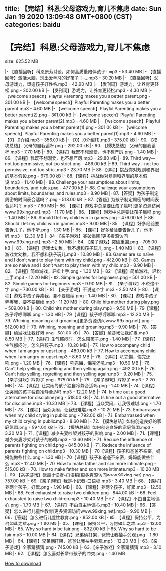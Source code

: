 
title: 【完结】科恩:父母游戏力,育儿不焦虑
date: Sun Jan 19 2020 13:09:48 GMT+0800 (CST)    
categories: baidu
---

# 【完结】科恩:父母游戏力,育儿不焦虑
size: 625.52 MB
 
 
|- 【直播回听】科恩景芳对谈，如何高质量陪伴孩子-.mp3 - 53.40 MB
|- 【直播回听】激活大脑，玩出爱学习的好孩子！-_.mp3 - 30.20 MB
|- 【直播回听】父母游戏力，塑造孩子好性格.mp3 - 42.90 MB
|- 【发刊词】游戏力，让养育更轻松.png - 202.00 kB
|- 【发刊词】游戏力，让养育更轻松.mp3 - 4.30 MB
|- 【welcome speech】Playful Parenting makes you a better parent.png - 301.00 kB
|- 【welcome speech】Playful Parenting makes you a better parent.mp3 - 4.60 MB
|- 【welcome speech】Playful Parenting makes you a better parent(2).png - 301.00 kB
|- 【welcome speech】Playful Parenting makes you a better parent(2).mp3 - 4.60 MB
|- 【welcome speech】Playful Parenting makes you a better parent(1).png - 301.00 kB
|- 【welcome speech】Playful Parenting makes you a better parent(1).mp3 - 4.60 MB
|- 【0】.0介绍.mp3 - 356.00 kB
|- 【0】.0介绍(1).mp3 - 375.00 kB
|- 90. 【模块总结】 父母的自我蓄杯.png - 292.00 kB
|- 90. 【模块总结】 父母的自我蓄杯.mp3 - 7.70 MB
|- 89. 【课程】我既不想溺爱，也不想严厉.png - 1.40 MB
|- 89. 【课程】我既不想溺爱，也不想严厉.mp3 - 29.80 MB
|- 89. Third way—not too permissive, not too strict.png - 486.00 kB
|- 89. Third way—not too permissive, not too strict.mp3 - 23.70 MB
|- 88.【课程】挑战你对规则和界限的基本假设.png - 679.00 kB
|- 88.【课程】挑战你对规则和界限的基本假设.mp3 - 11.40 MB
|- 88. Challenge your assumptions about limits, boundaries, and rules.png - 477.00 kB
|- 88. Challenge your assumptions about limits, boundaries, and rules.mp3 - 8.90 MB
|- 87.【答疑】为孩子制定周密的时间表合适吗？.png - 518.00 kB
|- 87.【答疑】为孩子制定周密的时间表合适吗？.mp3 - 7.80 MB
|- 86. 【课程】游戏中总是要让孩子赢吗[更多资源访问www.99xing.net].mp3 - 11.70 MB
|- 86. 【课程】游戏中总是要让孩子赢吗.png - 1.40 MB
|- 86. Should I let my child win in games.png - 476.00 kB
|- 86. Should I let my child win in games.mp3 - 9.00 MB
|- 85. 【课程】好多经验要告诉儿子，他不听.png - 1.30 MB
|- 85. 【课程】好多经验要告诉儿子，他不听.mp3 - 12.30 MB
|- 84. 【亲子游戏】突破重围[更多资源访问www.99xing.net].mp3 - 2.50 MB
|- 84. 【亲子游戏】突破重围.png - 705.00 kB
|- 83. 【课程】游戏太幼稚，我不想和孩子玩儿.png - 1.40 MB
|- 83. 【课程】游戏太幼稚，我不想和孩子玩儿.mp3 - 10.80 MB
|- 83. Games are so naïve and I don’t want to play them with my child.png - 482.00 kB
|- 83. Games are so naïve and I don’t want to play them with my child.mp3 - 8.90 MB
|- 82. 【课程】简单游戏，轻松上手.png - 1.30 MB
|- 82. 【课程】简单游戏，轻松上手.mp3 - 12.20 MB
|- 82. Simple games for beginners.png - 501.00 kB
|- 82. Simple games for beginners.mp3 - 9.90 MB
|- 81. 【亲子游戏】不说这个字.png - 730.00 kB
|- 81. 【亲子游戏】不说这个字.mp3 - 2.50 MB
|- 80. 【课程】游戏中孩子弄疼我，要不要继续.png - 1.40 MB
|- 80. 【课程】游戏中孩子弄疼我，要不要继续.mp3 - 11.20 MB
|- 80. Child hits mother during play.png - 509.00 kB
|- 80. Child hits mother during play.mp3 - 9.50 MB
|- 79【课程】孩子哼哼唧唧.png - 1.30 MB
|- 79【课程】孩子哼哼唧唧.mp3 - 12.20 MB
|- 79. Whining, moaning and groaning[更多资源访问www.99xing.net].png - 512.00 kB
|- 79. Whining, moaning and groaning.mp3 - 9.90 MB
|- 78.【答疑】编游戏让我好累.png - 581.00 kB
|- 78.【答疑】编游戏让我好累.mp3 - 8.50 MB
|- 77.【课程】生气郁闷时，怎么陪孩子.png - 1.40 MB
|- 77.【课程】生气郁闷时，怎么陪孩子.mp3 - 10.20 MB
|- 77. How to accompany child when I am angry or upset.png - 480.00 kB
|- 77. How to accompany child when I am angry or upset.mp3 - 8.60 MB
|- 76. 【课程】吼完悔，悔完还吼.png - 1.20 MB
|- 76. 【课程】吼完悔，悔完还吼.mp3 - 10.50 MB
|- 76. Can’t help yelling, regretting and then yelling again.png - 492.00 kB
|- 76. Can’t help yelling, regretting and then yelling again.mp3 - 9.20 MB
|- 75. 【亲子游戏】踩影子.png - 675.00 kB
|- 75. 【亲子游戏】踩影子.mp3 - 2.20 MB
|- 74.【课程】让哭闹的孩子独自冷静合适吗.png - 1.40 MB
|- 74.【课程】让哭闹的孩子独自冷静合适吗.mp3 - 12.20 MB
|- 74. Is time out a good alternative for discipline.png - 518.00 kB
|- 74. Is time out a good alternative for discipline.mp3 - 10.30 MB
|- 73. 【课程】当众哭闹，让我很难堪.png - 1.70 MB
|- 73. 【课程】当众哭闹，让我很难堪.mp3 - 10.20 MB
|- 73. Embarrassed when my child crying in public.png - 792.00 kB
|- 73. Embarrassed when my child crying in public.mp3 - 8.60 MB
|- 72. 【模块总结】如何创造良好的家庭氛围.png - 594.00 kB
|- 72. 【模块总结】如何创造良好的家庭氛围.mp3 - 3.20 MB
|- 71.【课程】减少夫妻吵架对孩子的影响.png - 2.00 MB
|- 71.【课程】减少夫妻吵架对孩子的影响.mp3 - 13.60 MB
|- 71. Reduce the influence of parents fighting on child.png - 845.00 kB
|- 71. Reduce the influence of parents fighting on child.mp3 - 10.30 MB
|- 70【课程】孩子和爸爸不亲密，妈妈能做些什么.png - 1.30 MB
|- 70【课程】孩子和爸爸不亲密，妈妈能做些什么.mp3 - 12.40 MB
|- 70. How to make father and son more intimate.png - 515.00 kB
|- 70. How to make father and son more intimate.mp3 - 10.20 MB
|- 69.【亲子游戏】我是小记者-口语稿[更多资源访问www.99xing.net].png - 757.00 kB
|- 69.【亲子游戏】我是小记者-口语稿.mp3 - 3.40 MB
|- 68. 【课程】养两个孩子，好累.png - 1.90 MB
|- 68. 【课程】养两个孩子，好累.mp3 - 12.50 MB
|- 68. Feel exhausted to raise two children.png - 844.00 kB
|- 68. Feel exhausted to raise two children.mp3 - 10.40 MB
|- 67. 【课程】不由自主地偏心.png - 1.70 MB
|- 67. 【课程】不由自主地偏心.mp3 - 10.40 MB
|- 66．【答疑】怎么进行儿童性教育[更多资源访问www.99xing.net].mp3 - 9.90 MB
|- 66．【答疑】怎么进行儿童性教育.png - 852.00 kB
|- 65. 【课程】保持公平，为何如此之难.png - 1.90 MB
|- 65. 【课程】保持公平，为何如此之难.mp3 - 12.00 MB
|- 65. Why so hard to be fair.png - 832.00 kB
|- 65. Why so hard to be fair.mp3 - 10.00 MB
|- 64.【课程】兄弟俩打架，爸爸让我袖手旁观.png - 1.80 MB
|- 64.【课程】兄弟俩打架，爸爸让我袖手旁观.mp3 - 12.20 MB
|- 63.【亲子游戏】全家猜猜猜.png - 745.00 kB
|- 63.【亲子游戏】全家猜猜猜.mp3 - 3.10 MB
|- 62. 【课程】怎么面对长辈带孩子的冲突.png - 1.40 MB

[How to download](https://bpcam.bemobtrk.com/go/2ceec3aa-1ca2-46d6-b9ff-aaa5c184517c?jno=657)